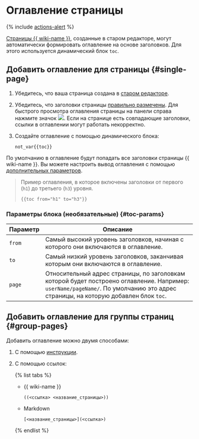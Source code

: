 # Оглавление страницы

{% include [actions-alert](../../_includes/wiki/actions-alert.md) %}

[Страницы {{ wiki-name }}](../pages-types.md#page), созданные в старом редакторе, могут автоматически формировать оглавление на основе заголовков. Для этого используется динамический блок `toc`.

## Добавить оглавление для страницы {#single-page}

1. Убедитесь, что ваша страница создана в [старом редакторе](../create-page.md).
1. Убедитесь, что заголовки страницы [правильно размечены](../basic-markup.md#markup). Для быстрого просмотра оглавления страницы на панели справа нажмите значок ![](../../_assets/wiki/ico-toc.png).
    Если на странице есть совпадающие заголовки, ссылки в оглавлении могут работать некорректно.

1. Создайте оглавление с помощью динамического блока:
    
    ```text
    not_var{{toc}}
    ```

По умолчанию в оглавление будут попадать все заголовки страницы {{ wiki-name }}. Вы можете настроить вывод оглавления с помощью [дополнительных параметров](#toc-params).

> Пример оглавления, в которое включены заголовки от первого (`h1`) до третьего (`h3`) уровня.
> 
> ```text
> {{toc from="h1" to="h3"}}
> ```

### Параметры блока (необязательные) {#toc-params}

Параметр | Описание
--- | ---
`from` | Самый высокий уровень заголовков, начиная с которого они включаются в оглавление.
`to` | Самый низкий уровень заголовков, заканчивая которым они включаются в оглавление.
`page`| Относительный адрес страницы, по заголовкам которой будет построено оглавление. Например: `userName/pageName/`. По умолчанию это адрес страницы, на которую добавлен блок `toc`.

## Добавить оглавление для группы страниц {#group-pages}

Добавить оглавление можно двумя способами:

1. С помощью [инструкции](page-lists.md).

1. C помощью ссылок:

    {% list tabs %}

    - {{ wiki-name }}

      ```text
      ((<ссылка> <название_страницы>))
      ```

    - Markdown

      ```text
      [<название_страницы>](<ссылка>)
      ```

    {% endlist %}